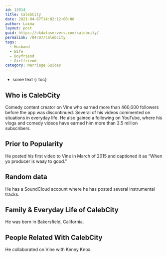 ```yaml
---
id: 13914
title: CalebCity
date: 2021-04-07T14:02:12+00:00
author: Laima
layout: post
guid: https://ukdataservers.com/calebcity/
permalink: /04/07/calebcity
tags:
  - Husband
  - Wife
  - Boyfriend
  - Girlfriend
category: Marriage Guides
---
```


* some text
{: toc}


## Who is CalebCity
                  
                  
                  
Comedy content creator on Vine who earned more than 460,000 followers before the app was discontinued. Several of his videos commented on situations in everyday life. He also gained a following on YouTube, where his vlogs and comedy videos have earned him more than 3.5 million subscribers. 
                  
              
            
              
            
                
                
                
## Prior to Popularity
                  
                  
                  
He posted his first video to Vine in March of 2015 and captioned it as &#8220;When yo producer is waay to good.&#8221;
                  
              
            
              
            
                
                
                
## Random data
                  
                  
                  
He has a SoundCloud account where he has posted several instrumental tracks. 
                  
              
            
              
            
                
                
                
## Family & Everyday Life of CalebCity
                  
                  
                  
He was born in Bakersfield, California.
                  
              
            
              
            
                
                
                
## People Related With CalebCity
                  
                  
                  
He collaborated on Vine with Kenny Knox. 
                  
              
            
              
            
                
              
            
              
              
            
            
              
            
          
          
          